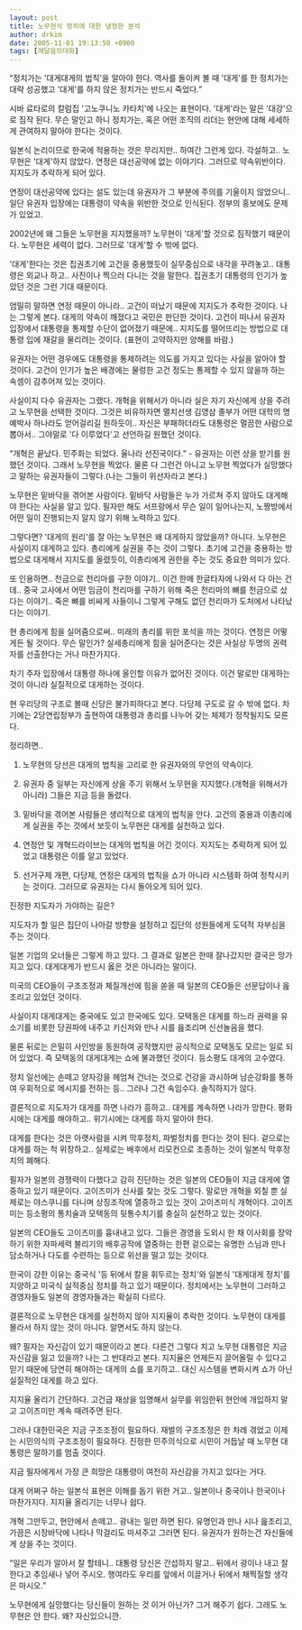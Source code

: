```yaml
---
layout: post
title: 노무현식 정치에 대한 냉정한 분석
author: drkim
date: 2005-11-01 19:13:50 +0900
tags: [깨달음의대화]
---
```

“정치가는 '대게대게의 법칙'을 알아야 한다. 역사를 돌이켜 볼 때 '대게'를 한 정치가는 대략 성공했고 '대게'를 하지 않은 정치가는 반드시 죽었다.” 
  

  
시바 료타로의 칼럼집 '고노쿠니노 카타치'에 나오는 표현이다. '대게'라는 말은 '대강'으로 짐작 된다. 무슨 말인고 하니 정치가는, 혹은 어떤 조직의 리더는 현안에 대해 세세하게 관여하지 말아야 한다는 것이다. 
  

  
일본식 논리이므로 한국에 적용하는 것은 무리지만.. 하여간 그런게 있다. 각설하고.. 노무현은 '대게'하지 않았다. 연정은 대선공약에 없는 이야기다. 그러므로 약속위반이다. 지지도가 추락하게 되어 있다. 
  

  
연정이 대선공약에 있다는 설도 있는데 유권자가 그 부분에 주의를 기울이지 않았으니.. 일단 유권자 입장에는 대통령이 약속을 위반한 것으로 인식된다. 정부의 홍보에도 문제가 있었고.
  

  
2002년에 왜 그들은 노무현을 지지했을까? 노무현이 '대게'할 것으로 짐작했기 때문이다. 노무현은 세력이 없다. 그러므로 '대게'할 수 밖에 없다. 
  

  
'대게'한다는 것은 집권초기에 고건을 중용했듯이 실무중심으로 내각을 꾸려놓고.. 대통령은 외교나 하고.. 사진이나 찍으러 다니는 것을 말한다. 집권초기 대통령의 인기가 높았던 것은 그런 기대 때문이다. 
  

  
엄밀히 말하면 연정 때문이 아니라.. 고건이 떠났기 때문에 지지도가 추락한 것이다. 나는 그렇게 본다. 대게의 약속이 깨졌다고 국민은 판단한 것이다. 고건이 떠나서 유권자 입장에서 대통령을 통제할 수단이 없어졌기 때문에.. 지지도를 떨어뜨리는 방법으로 대통령 입에 재갈을 물리려는 것이다. (표현이 고약하지만 양해를 바람.) 
  

  
유권자는 어떤 경우에도 대통령을 통제하려는 의도를 가지고 있다는 사실을 알아야 할 것이다. 고건이 인기가 높은 배경에는 물렁한 고건 정도는 통제할 수 있지 않을까 하는 속셈이 감추어져 있는 것이다. 
  

  
사실이지 다수 유권자는 그랬다. 개혁을 위해서가 아니라 실은 자기 자신에게 상을 주려고 노무현을 선택한 것이다. 그것은 비유하자면 멸치선생 김영삼 졸부가 어떤 대학의 명예박사 하나라도 얻어걸리길 원하듯이.. 자신은 부패하더라도 대통령은 멀끔한 사람으로 뽑아서.. 그야말로 '다 이루었다'고 선언하길 원했던 것이다. 
  

  
“개혁은 끝났다. 민주화는 되었다. 울나라 선진국이다.” - 유권자는 이런 상을 받기를 원했던 것이다. 그래서 노무현을 찍었다. 물론 다 그런건 아니고 노무현 찍었다가 실망했다고 말하는 유권자들이 그렇다.(나는 그들이 위선자라고 본다.)
  

  
노무현은 밑바닥을 겪어본 사람이다. 밑바닥 사람들은 누가 가르쳐 주지 않아도 대게해야 한다는 사실을 알고 있다. 필자만 해도 서프랑에서 무슨 일이 일어나는지, 노짱방에서 어떤 일이 진행되는지 알지 않기 위해 노력하고 있다. 
  

  
그렇다면? '대게의 원리'를 잘 아는 노무현은 왜 대게하지 않았을까? 아니다. 노무현은 사실이지 대게하고 있다. 총리에게 실권을 주는 것이 그렇다. 초기에 고건을 중용하는 방법으로 대게해서 지지도를 올렸듯이, 이총리에게 권한을 주는 것도 중요한 의미가 있다. 
  

  
또 인용하면.. 천금으로 천리마를 구한 이야기.. 이건 한메 한글타자에 나와서 다 아는 건데.. 중국 고사에서 어떤 임금이 천리마를 구하기 위해 죽은 천리마의 뼈를 천금으로 샀다는 이야기.. 죽은 뼈를 비싸게 사들이니 그렇게 구해도 없던 천리마가 도처에서 나타났다는 이야기.
  

  
현 총리에게 힘을 실어줌으로써.. 미래의 총리를 위한 포석을 까는 것이다. 연정은 어떻게든 될 것이다. 무슨 말인가? 실세총리에게 힘을 실어준다는 것은 사실상 두명의 권력자를 선출한다는 거나 마찬가지다. 
  

  
차기 주자 입장에서 대통령 하나에 올인할 이유가 없어진 것이다. 이건 말로만 대게하는 것이 아니라 실질적으로 대게하는 것이다. 
  

  
현 우리당의 구조로 볼때 신당은 불가피하다고 본다. 다당제 구도로 갈 수 밖에 없다. 차기에는 2당연립정부가 출현하여 대통령과 총리를 나누어 갖는 체제가 정착될지도 모른다. 
  

  
정리하면.. 
   

  
1) 노무현의 당선은 대게의 법칙을 고리로 한 유권자와의 무언의 약속이다.
   

  
2) 유권자 중 일부는 자신에게 상을 주기 위해서 노무현을 지지했다.(개혁을 위해서가 아니라) 그들은 지금 등을 돌렸다.
  

  
3) 밑바닥을 겪어본 사람들은 생리적으로 대게의 법칙을 안다. 고건의 중용과 이총리에게 실권을 주는 것에서 보듯이 노무현은 대게를 실천하고 있다. 
  

  
4) 연정안 및 개혁드라이브는 대게의 법칙을 어긴 것이다. 지지도는 추락하게 되어 있었고 대통령은 이를 알고 있었다. 
  

  
5) 선거구제 개편, 다당제, 연정은 대게의 법칙을 쇼가 아니라 시스템화 하여 정착시키는 것이다. 그러므로 유권자는 다시 돌아오게 되어 있다.
  

  
진정한 지도자가 가야하는 길은?
  
지도자가 할 일은 집단이 나아갈 방향을 설정하고 집단의 성원들에게 도덕적 자부심을 주는 것이다. 
  

  
일본 기업의 오너들은 그렇게 하고 있다. 그 결과로 일본은 한때 잘나갔지만 결국은 망가지고 있다. 대게대게가 반드시 옳은 것은 아니라는 말이다. 
  

  
미국의 CEO들이 구조조정과 체질개선에 힘을 쏟을 때 일본의 CEO들은 선문답이나 읊조리고 있었던 것이다. 
  

  
사실이지 대게대게는 중국에도 있고 한국에도 있다. 모택동은 대게를 하느라 권력을 유소기를 비롯한 당권파에 내주고 키신저와 만나 시를 읊조리며 신선놀음을 했다. 
  

  
물론 뒤로는 은밀히 사인방을 동원하여 공작했지만 공식적으로 모택동도 모르는 일로 되어 있었다. 즉 모택동의 대게대게는 쇼에 불과했던 것이다. 등소평도 대게의 고수였다. 
  

  
정치 일선에는 손떼고 양자강을 헤엄쳐 건너는 것으로 건강을 과시하며 남순강화를 통하여 우회적으로 메시지를 전하는 등.. 그러나 그건 속임수다. 솔직하지가 않다. 
  

  
결론적으로 지도자가 대게를 하면 나라가 흥하고.. 대게를 계속하면 나라가 망한다. 평화시에는 대게를 해야하고.. 위기시에는 대게를 하지 말아야 한다. 
  

  
대게를 한다는 것은 아랫사람을 시켜 막후정치, 파벌정치를 한다는 것이 된다. 겉으로는 대게를 하는 척 위장하고.. 실제로는 배후에서 리모컨으로 조종하는 것이 일본식 막후정치의 폐해다.
  

  
필자가 일본의 경쟁력이 다했다고 감히 진단하는 것은 일본의 CEO들이 지금 대게에 열중하고 있기 때문이다. 고이즈미가 신사를 찾는 것도 그렇다. 말로만 개혁을 외칠 뿐 실제로는 야스쿠니를 다니며 상징조작에 열중하고 있는 것이 고이즈미식 개혁이다. 고이즈미는 등소평의 통치술과 모택동의 뒷통수치기를 충실히 실천하고 있는 것이다. 
  

  
일본의 CEO들도 고이즈미를 흉내내고 있다. 그들은 경영을 도외시 한 채 이사회를 장악하기 위한 자파세력 불리기의 배후공작에 열중하는 한편 겉으로는 유명한 스님과 만나 담소하거나 다도를 수련하는 등으로 위선을 떨고 있는 것이다. 
  

  
한국이 강한 이유는 중국식 '등 뒤에서 칼을 휘두르는 정치'와 일본식 '대게대게 정치'를 지양하고 미국식 실적중심 정치를 하고 있기 때문이다. 정치에서는 노무현이 그러하고 경영자들도 일본의 경영자들과는 확실히 다르다. 
  

  
결론적으로 노무현은 대게를 실천하지 않아 지지율이 추락한 것이다. 노무현이 대게를 몰라서 하지 않는 것이 아니다. 알면서도 하지 않는다. 
  

  
왜? 필자는 자신감이 있기 때문이라고 본다. 다른건 그렇다 치고 노무현 대통령은 지금 자신감을 잃고 있을까? 나는 그 반대라고 본다. 지지율은 언제든지 끌어올릴 수 있다고 믿기 때문에 당연히 해야하는 대게의 쇼를 포기하고.. 대신 시스템을 변화시켜 쇼가 아닌 실질적인 대게를 하고 있다.
  

  
지지율 올리기 간단하다. 고건급 재상을 임명해서 실무를 위임한뒤 현안에 개입하지 말고 고이즈미만 계속 때려주면 된다. 
  

  
그러나 대한민국은 지금 구조조정이 필요하다. 재벌의 구조조정은 한 차례 겪었고 이제는 시민의식의 구조조정이 필요하다. 진정한 민주의식으로 시민이 거듭날 때 노무현 대통령은 말하기를 멈출 것이다.
  

  
지금 필자에게서 가장 큰 희망은 대통령이 여전히 자신감을 가지고 있다는 거다.
   

  
대게 어쩌구 하는 일본식 표현은 이해를 돕기 위한 거고.. 일본이나 중국이나 한국이나 마찬가지다. 지지율 올리기는 너무나 쉽다. 
  

  
개혁 그만두고, 현안에서 손떼고.. 광내는 일만 하면 된다. 유명인과 만나 시나 읊조리고, 가끔은 시장바닥에 나타나 막걸리도 마셔주고 그러면 된다. 유권자가 원하는건 자신들에게 상을 주는 것이다. 
  

  
“일은 우리가 알아서 잘 할테니.. 대통령 당신은 간섭하지 말고.. 뒤에서 광이나 내고 잘한다고 추임새나 넣어 주시오. 행여라도 우리를 앞에서 이끌거나 뒤에서 채찍질할 생각은 마시오.”
  

  
노무현에게 실망했다는 당신들이 원하는 것 이거 아닌가? 그거 해주기 쉽다. 그래도 노무현은 안 한다. 왜? 자신있으니깐.